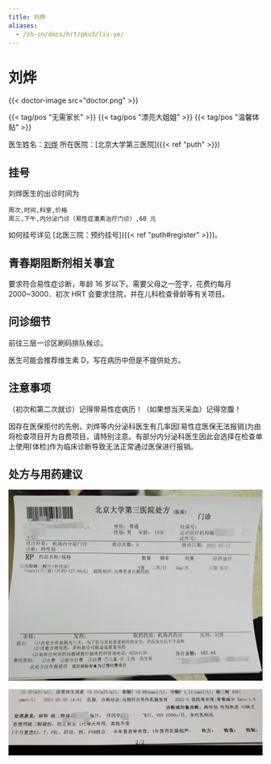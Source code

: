 ```yaml
---
title: 刘烨
aliases:
  - /zh-cn/docs/hrt/pku3/liu-ye/
---
```


# 刘烨

{{< doctor-image src="doctor.png" >}}

{{< tag/pos "无需家长" >}} {{< tag/pos "漂亮大姐姐" >}} {{< tag/pos "温馨体贴" >}}

医生姓名：[刘烨](https://www.haodf.com/doctor/2168666201.html)
所在医院：[北京大学第三医院]({{< ref "puth" >}})

## 挂号

刘烨医生的出诊时间为

```csv
周次,时间,科室,价格
周三,下午,内分泌门诊（易性症激素治疗门诊）,60 元
```

如何挂号详见 [北医三院：预约挂号]({{< ref "puth#register" >}})。

## 青春期阻断剂相关事宜

要求符合易性症诊断，年龄 16 岁以下。需要父母之一签字，花费约每月 2000~3000．初次 HRT 会要求住院，并在儿科检查骨龄等有关项目。

## 问诊细节

前往三层一诊区刷码排队候诊。

医生可能会推荐维生素 D，写在病历中但是不提供处方。

## 注意事项

（初次和第二次就诊）记得带易性症病历！（如果想当天采血）记得空腹！

因存在医保拒付的先例，刘烨等内分泌科医生有几率因⌈易性症医保无法报销⌋为由将检查项目开为自费项目，请特别注意。有部分内分泌科医生因此会选择在检查单上使用⌈体检⌋作为临床诊断导致无法正常通过医保进行报销。

## 处方与用药建议

![处方](prescription.jpg)

![用药建议](medication.jpg)
